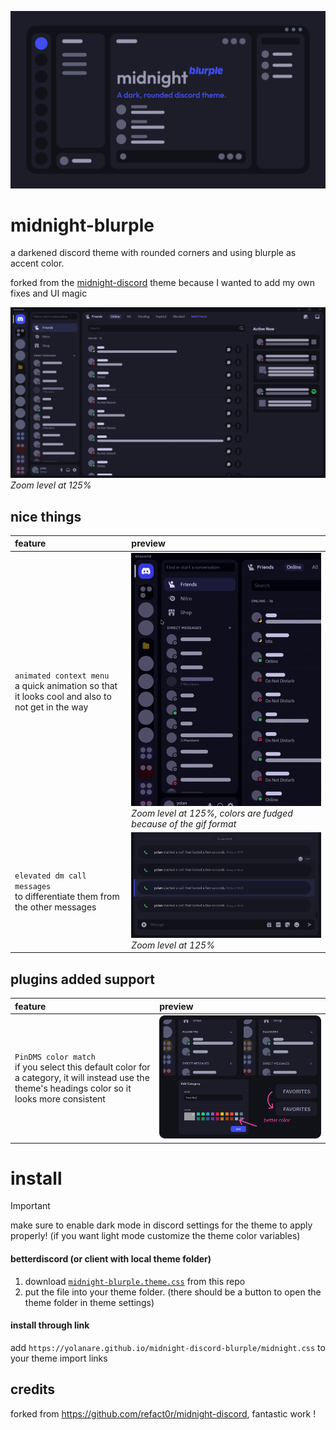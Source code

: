 ![midnight-blurple--poster](./assets/midnight-blurple--poster.jpg)

# midnight-blurple

a darkened discord theme with rounded corners and using blurple as accent color.

forked from the [midnight-discord](https://github.com/refact0r/midnight-discord) theme because I wanted to add my own fixes and UI magic

![midnight-blurple--home-friends](./assets/midnight-blurple--home-friends.png)<br>*Zoom level at 125%*

## nice things

| feature | preview |
|:-|:-|
| `animated context menu`<br>a quick animation so that it looks cool and also to not get in the way | <img width=360 src="./assets/midnight-blurple--context-menu-animation.gif" alt="midnight-blurple--context-menu-animation"><br>*Zoom level at 125%, colors are fudged because of the gif format* |
| `elevated dm call messages`<br>to differentiate them from the other messages | ![midnight-blurple--dm-call-message](./assets/midnight-blurple--dm-call-message.png)<br>*Zoom level at 125%* |

## plugins added support

| feature | preview |
|:-|:-|
| `PinDMS color match`<br>if you select this default color for a category, it will instead use the theme's headings color so it looks more consistent | ![midnight-blurple--pindms-color-match](./assets/midnight-blurple--pindms-color-match.png) |

# install

> [!IMPORTANT]
> make sure to enable dark mode in discord settings for the theme to apply properly! (if you want light mode customize the theme color variables)

#### betterdiscord (or client with local theme folder)

1. download [`midnight-blurple.theme.css`](https://yolanare.github.io/midnight-discord-blurple/midnight-blurple.theme.css) from this repo
2. put the file into your theme folder. (there should be a button to open the theme folder in theme settings)

#### install through link

add `https://yolanare.github.io/midnight-discord-blurple/midnight.css` to your theme import links

## credits

forked from <https://github.com/refact0r/midnight-discord>, fantastic work !
